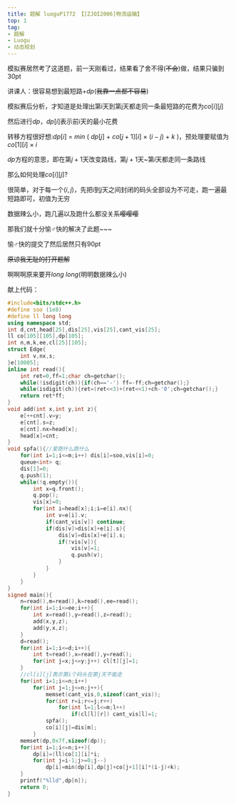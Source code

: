 ```yaml
---
title: 题解 luoguP1772 【[ZJOI2006]物流运输】
top: 1
tag:
- 题解
- Luogu
- 动态规划
---
```

模拟赛居然考了这道题，前一天刚看过，结果看了舍不得(~~不会~~)做，结果只骗到30pt

讲课人：很容易想到最短路+$dp$(~~我靠一点都不容易~~)

模拟赛后分析，才知道是处理出第i天到第j天都走同一条最短路的花费为$co[i][j]$

然后进行$dp$，$dp[i]$表示前i天的最小花费

转移方程很好想:$dp[i]$ $=$ $min$ $($ $dp[j]$ $+$ $co[j+1][i]$ $\times$ $(i-j)$ $+$ $k$ $)$，预处理要赋值为$co[1][i]$ $\times$ $i$

$dp$方程的意思，即在第$j+1$天改变路线，第$j+1$天~第$i$天都走同一条路线

那么如何处理$co[i][j]$?

很简单，对于每一个$(i,j)$，先把$i$到$j$天之间封闭的码头全部设为不可走，跑一遍最短路即可，初值为无穷

数据辣么小，跑几遍以及跑什么都没关系~~嘤嘤嘤~~

那我们就十分愉♂快的解决了此题~~~

愉♂快的提交了然后居然只有90pt

~~原谅我无耻的打开题解~~

啊啊啊原来要开$long$ $long$(明明数据辣么小)

献上代码：
```cpp
#include<bits/stdc++.h>
#define soo (1e8)
#define ll long long
using namespace std;
int d,cnt,head[25],dis[25],vis[25],cant_vis[25];
ll co[105][105],dp[105];
int n,m,k,ee,cl[25][105];
struct Edge{
    int v,nx,s;
}e[10005];
inline int read(){
    int ret=0,ff=1;char ch=getchar();
    while(!isdigit(ch)){if(ch=='-') ff=-ff;ch=getchar();}
    while(isdigit(ch)){ret=(ret<<3)+(ret<<1)+ch-'0';ch=getchar();}
    return ret*ff;
}
void add(int x,int y,int z){
    e[++cnt].v=y;
    e[cnt].s=z;
    e[cnt].nx=head[x];
    head[x]=cnt;
}
void spfa(){//爱跑什么跑什么
    for(int i=1;i<=m;i++) dis[i]=soo,vis[i]=0;
    queue<int> q;
    dis[1]=0;
    q.push(1);
    while(!q.empty()){
        int x=q.front();
        q.pop();
        vis[x]=0;
        for(int i=head[x];i;i=e[i].nx){
            int v=e[i].v;
            if(cant_vis[v]) continue;
            if(dis[v]>dis[x]+e[i].s){
                dis[v]=dis[x]+e[i].s;
                if(!vis[v]){
                    vis[v]=1;
                    q.push(v);
                }
            }
        }
    }
}
signed main(){
    n=read(),m=read(),k=read(),ee=read();
    for(int i=1;i<=ee;i++){
        int x=read(),y=read(),z=read();
        add(x,y,z);
        add(y,x,z);
    }
    d=read();
    for(int i=1;i<=d;i++){
        int t=read(),x=read(),y=read();
        for(int j=x;j<=y;j++) cl[t][j]=1;
    }
    //cl[i][j]表示第i个码头在第j天不能走
    for(int i=1;i<=n;i++)
        for(int j=1;j<=n;j++){
            memset(cant_vis,0,sizeof(cant_vis));
            for(int r=i;r<=j;r++)
                for(int l=1;l<=m;l++)
                    if(cl[l][r]) cant_vis[l]=1;
            spfa();
            co[i][j]=dis[m];
        }
    memset(dp,0x7f,sizeof(dp));
    for(int i=1;i<=n;i++){
        dp[i]=(ll)co[1][i]*i;
        for(int j=i-1;j>=0;j--)
            dp[i]=min(dp[i],dp[j]+co[j+1][i]*(i-j)+k);
    }
    printf("%lld",dp[n]);
    return 0;
}
```